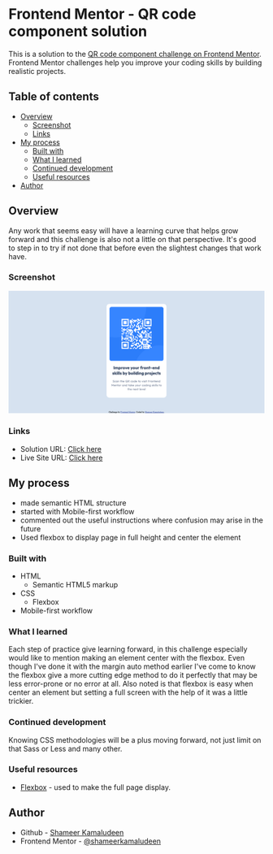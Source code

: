 # Frontend Mentor - QR code component solution

This is a solution to the [QR code component challenge on Frontend Mentor](https://www.frontendmentor.io/challenges/qr-code-component-iux_sIO_H). Frontend Mentor challenges help you improve your coding skills by building realistic projects. 

## Table of contents

- [Overview](#overview)
  - [Screenshot](#screenshot)
  - [Links](#links)
- [My process](#my-process)
  - [Built with](#built-with)
  - [What I learned](#what-i-learned)
  - [Continued development](#continued-development)
  - [Useful resources](#useful-resources)
- [Author](#author)

## Overview

Any work that seems easy will have a learning curve that helps grow forward and this challenge is also not a little on that perspective. It's good to step in to try if not done that before even the slightest changes that work have.

### Screenshot

![](./screenshot.png)

### Links

- Solution URL: [Click here](https://github.com/shameerkamaludeen/qr-code-component-main)
- Live Site URL: [Click here](https://shameerkamaludeen.github.io/qr-code-component-main/)

## My process

- made semantic HTML structure
- started with Mobile-first workflow
- commented out the useful instructions where confusion may arise in the future
- Used flexbox to display page in full height and center the element

### Built with

- HTML
  - Semantic HTML5 markup
- CSS
  - Flexbox
- Mobile-first workflow

### What I learned

Each step of practice give learning forward, in this challenge especially would like to mention making an element center with the flexbox. Even though I've done it with the margin auto method earlier I've come to know the flexbox give a more cutting edge method to do it perfectly that may be less error-prone or no error at all. Also noted is that flexbox is easy when center an element but setting a full screen with the help of it was a little trickier.

### Continued development

Knowing CSS methodologies will be a plus moving forward, not just limit on that Sass or Less and many other. 

### Useful resources

- [Flexbox](https://developer.mozilla.org/en-US/docs/Learn/CSS/CSS_layout/Flexbox) - used to make the full page display.

## Author

- Github - [Shameer Kamaludeen](https://github.com/shameerkamaludeen)
- Frontend Mentor - [@shameerkamaludeen](https://www.frontendmentor.io/profile/shameerkamaludeen)
